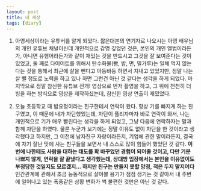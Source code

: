 ```yaml
---
layout: post
title: 내 세상
tags: [diary]
---
```


1. 아영세상이라는 유튜버를 알게 되었다. 짧은대본의 연기자로 나오시는 아영 배우님의 개인 유튜브 채널이신데 개인적으로 감명 깊었던 것은, 본인의 개인 앨범이라든가, 아니면 유행어라든가와 같이 재밌는 것을 만드시고 그것을 잘 보여준다는 것이 있었고, 둘 째로 다이어트를 위해서 탄수화물(빵, 밥, 면, 밀가루)는 일체 먹지 않는다는 것을 통해서 최근에 살을 뺀다고 아등바등 하면서 지내고 있었지만, 정말 나는 살 뺄 정도로 노력을 하고 있나 하면 그런건 아닌 것 같다는 생각을 하게 되었다. 마지막으로 정말 참신한 유튜브 전개! 영상으로 먼저 촬영을 하고, 그 위에 천천히 더빙을 하는 방식으로 영상을 제작하셨는데, 참신한 영상 연출이 재밌었다.

2. 오늘 초등학교 때 밥요정이라는 친구한테서 연락이 왔다. 항상 기를 빠지게 하는 친구였고, 이 때문에 내가 차단했었는데, 차단이 풀리자마자 바로 연락이 와서, 나는 개인적으로 기가 매우 빨린다는 생각을 하게 되었고, 그냥 다음에 연락하자는 말과 함꼐 차단을 하였다. 물론 누군가 보기에는 정말 이유도 없이 차단을 한 것이라고 생각했다고 하지만, 그 이전에 남자친구 자랑이라든지, 기업에 관한 말이라든지, 결국에 자기 잘난 맛에 사는 친구들을 보면서 내 스스로 많이 힘들어 했었던 것 같다. **이번에 나한테도 사람을 대하는 태도를 확 바꾸었던 경험이 되어줄 것이고, 다만 기분 나쁘지 않게, 연락을 잘 끝냈다고 생각했는데, 상대방 입장에서는 본인을 이유없이도 부정당한 것일지도 모르겠지... 하지만 친구는 만들지 못할 망정, 적은 두지 말지어다** 인간관계에 관해서 조금 능동적으로 살아볼 용기가 점점 생기는 것 같아서 내 주변에 일어나고 있는 폭풍같은 상황 변화가 썩 불편한 것만은 아닌 것 같다.